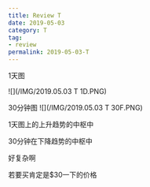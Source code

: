 ```yaml
---
title: Review T
date: 2019-05-03
category: T
tag:
- review
permalink: 2019-05-03-T
---
```

1天图

![](/IMG/2019.05.03 T 1D.PNG)

30分钟图
![](/IMG/2019.05.03 T 30F.PNG)

1天图上的上升趋势的中枢中

30分钟在下降趋势的中枢中

好复杂啊

若要买肯定是$\$$30一下的价格
